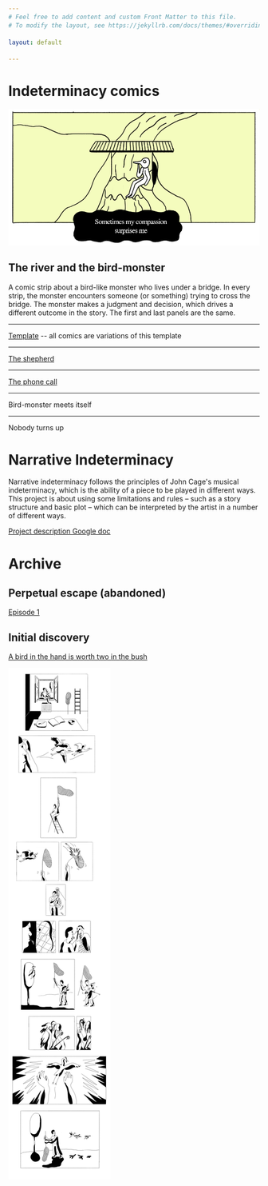 ```yaml
---
# Feel free to add content and custom Front Matter to this file.
# To modify the layout, see https://jekyllrb.com/docs/themes/#overriding-theme-defaults

layout: default

---
```


# Indeterminacy comics

![](images/bird-monster-colour.png)  

## The river and the bird-monster
A comic strip about a bird-like monster who lives under a bridge. In every strip, the monster encounters someone (or something) trying to cross the bridge. The monster makes a judgment and decision, which drives a different outcome in the story. The first and last panels are the same.

----

[Template](template) -- all comics are variations of this template

----

[The shepherd](the-shepherd)


----

[The phone call](the-phone-call)

----

Bird-monster meets itself

----

Nobody turns up



# Narrative Indeterminacy

Narrative indeterminacy follows the principles of John Cage's musical indeterminacy, which is the ability of a piece to be played in different ways. This project is about using some limitations and rules – such as a story structure and basic plot – which can be interpreted by the artist in a number of different ways.

[Project description Google doc](https://docs.google.com/document/d/1F_pO2zXES8sr1yZO6I4OCdfLwCTKojcXYd6PZFX5h3A/edit?usp=sharing)



# Archive

## Perpetual escape  (abandoned)

[Episode 1](episode-1)

## Initial discovery

[A bird in the hand is worth two in the bush](sayings)

![](images/working/saying_1.png)  
